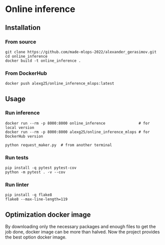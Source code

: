 # Online inference

## Installation

### From source
```
git clone https://github.com/made-mlops-2022/alexander_gerasimov.git
cd online_inference 
docker build -t online_inference .
```
### From DockerHub
```
docker push alexg25/online_inference_mlops:latest
```
## Usage

### Run inference
```
docker run --rm -p 8000:8000 online_inference               # for local version
docker run --rm -p 8000:8000 alexg25/online_inference_mlops # for DockerHub version

python request_maker.py  # from another terminal
```
### Run tests
```
pip install -q pytest pytest-cov
python -m pytest . -v --cov
```
### Run linter
```
pip install -q flake8
flake8 --max-line-length=119
```
## Optimization docker image

By downloading only the necessary packages and enough files to get the job done, docker image can be more than halved. Now the project provides the best option docker image.
